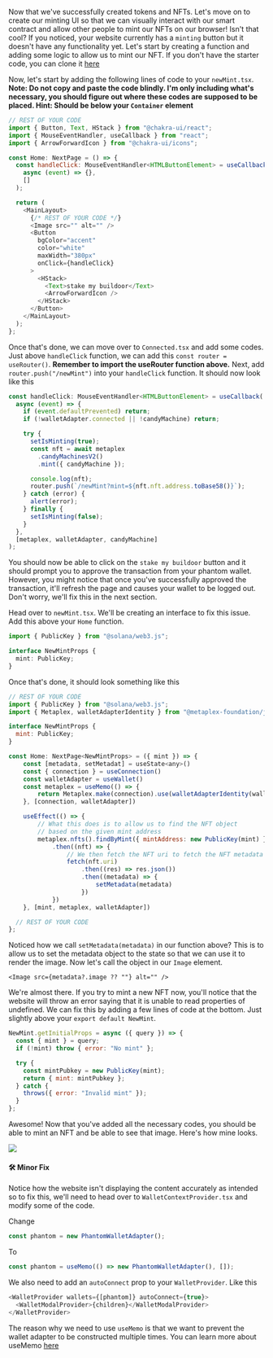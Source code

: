 
Now that we've successfully created tokens and NFTs. Let's move on to create our minting UI so that we can visually interact with our smart contract and allow other people to mint our NFTs on our browser! Isn't that cool? If you noticed, your website currently has a `minting` button but it doesn't have any functionality yet. Let's start by creating a function and adding some logic to allow us to mint our NFT. If you don't have the starter code, you can clone it [here](https://github.com/buildspace/buildspace-buildoors/tree/solution-core-2-candy-machine)

Now, let's start by adding the following lines of code to your `newMint.tsx`. **Note: Do not copy and paste the code blindly. I'm only including what's necessary, you should figure out where these codes are supposed to be placed. Hint: Should be below your `Container` element**

```javascript
// REST OF YOUR CODE
import { Button, Text, HStack } from "@chakra-ui/react";
import { MouseEventHandler, useCallback } from "react";
import { ArrowForwardIcon } from "@chakra-ui/icons";

const Home: NextPage = () => {
  const handleClick: MouseEventHandler<HTMLButtonElement> = useCallback(
    async (event) => {},
    []
  );

  return (
    <MainLayout>
      {/* REST OF YOUR CODE */}
      <Image src="" alt="" />
      <Button
        bgColor="accent"
        color="white"
        maxWidth="380px"
        onClick={handleClick}
      >
        <HStack>
          <Text>stake my buildoor</Text>
          <ArrowForwardIcon />
        </HStack>
      </Button>
    </MainLayout>
  );
};
```

Once that's done, we can move over to `Connected.tsx` and add some codes. Just above `handleClick` function, we can add this `const router = useRouter()`. **Remember to import the useRouter function above.** Next, add `router.push("/newMint")` into your `handleClick` function. It should now look like this

```javascript
const handleClick: MouseEventHandler<HTMLButtonElement> = useCallback(
  async (event) => {
    if (event.defaultPrevented) return;
    if (!walletAdapter.connected || !candyMachine) return;

    try {
      setIsMinting(true);
      const nft = await metaplex
        .candyMachinesV2()
        .mint({ candyMachine });

      console.log(nft);
      router.push(`/newMint?mint=${nft.nft.address.toBase58()}`);
    } catch (error) {
      alert(error);
    } finally {
      setIsMinting(false);
    }
  },
  [metaplex, walletAdapter, candyMachine]
);
```

You should now be able to click on the `stake my buildoor` button and it should prompt you to approve the transaction from your phantom wallet. However, you might notice that once you've successfully approved the transaction, it'll refresh the page and causes your wallet to be logged out. Don't worry, we'll fix this in the next section.

Head over to `newMint.tsx`. We'll be creating an interface to fix this issue. Add this above your `Home` function.

```typescript
import { PublicKey } from "@solana/web3.js";

interface NewMintProps {
  mint: PublicKey;
}
```

Once that's done, it should look something like this

```javascript
// REST OF YOUR CODE
import { PublicKey } from "@solana/web3.js";
import { Metaplex, walletAdapterIdentity } from "@metaplex-foundation/js";

interface NewMintProps {
  mint: PublicKey;
}

const Home: NextPage<NewMintProps> = ({ mint }) => {
    const [metadata, setMetadat] = useState<any>()
    const { connection } = useConnection()
    const walletAdapter = useWallet()
    const metaplex = useMemo(() => {
        return Metaplex.make(connection).use(walletAdapterIdentity(walletAdapter))
    }, [connection, walletAdapter])

    useEffect(() => {
        // What this does is to allow us to find the NFT object
        // based on the given mint address
        metaplex.nfts().findByMint({ mintAddress: new PublicKey(mint) })
            .then((nft) => {
                // We then fetch the NFT uri to fetch the NFT metadata
                fetch(nft.uri)
                    .then((res) => res.json())
                    .then((metadata) => {
                        setMetadata(metadata)
                    })
            })
    }, [mint, metaplex, walletAdapter])

  // REST OF YOUR CODE
};
```

Noticed how we call `setMetadata(metadata)` in our function above? This is to allow us to set the metadata object to the state so that we can use it to render the image. Now let's call the object in our `Image` element.

`<Image src={metadata?.image ?? ""} alt="" />`

We're almost there. If you try to mint a new NFT now, you'll notice that the website will throw an error saying that it is unable to read properties of undefined. We can fix this by adding a few lines of code at the bottom. Just slightly above your `export default NewMint`.

```javascript
NewMint.getInitialProps = async ({ query }) => {
  const { mint } = query;
  if (!mint) throw { error: "No mint" };

  try {
    const mintPubkey = new PublicKey(mint);
    return { mint: mintPubkey };
  } catch {
    throws({ error: "Invalid mint" });
  }
};
```

Awesome! Now that you've added all the necessary codes, you should be able to mint an NFT and be able to see that image. Here's how mine looks.

![](https://i.imgur.com/rXICsaQ.png)

#### 🛠️ Minor Fix
Notice how the website isn't displaying the content accurately as intended so to fix this, we'll need to head over to `WalletContextProvider.tsx` and modify some of the code.

Change

```javascript
const phantom = new PhantomWalletAdapter();
```

To

```javascript
const phantom = useMemo(() => new PhantomWalletAdapter(), []);
```

We also need to add an `autoConnect` prop to your `WalletProvider`. Like this

```javascript
<WalletProvider wallets={[phantom]} autoConnect={true}>
  <WalletModalProvider>{children}</WalletModalProvider>
</WalletProvider>
```

The reason why we need to use `useMemo` is that we want to prevent the wallet adapter to be constructed multiple times. You can learn more about useMemo [here](https://reactjs.org/docs/hooks-reference.html#usememo)
